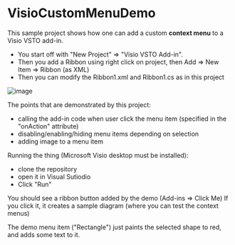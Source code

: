 # VisioCustomMenuDemo

This sample project shows how one can add a custom **context menu** to a Visio VSTO add-in.

- You start off with "New Project" => "Visio VSTO Add-in".
- Then you add a Ribbon using right click on project, then Add => New Item => Ribbon (as XML)
- Then you can modify the Ribbon1.xml and Ribbon1.cs as in this project

![image](https://user-images.githubusercontent.com/528366/130318567-bcb8fdeb-ddce-4315-9fb0-c00643d49d6d.png)

The points that are demonstrated by this project:
- calling the add-in code when user click the menu item (specified in the "onAction" attribute)
- disabling/enabling/hiding menu items depending on selection
- adding image to a menu item

Running the thing (Microsoft Visio desktop must be installed):
- clone the repository
- open it in Visual Sutiodio
- Click "Run"

You should see a ribbon button added by the demo (Add-ins => Click Me)
If you click it, it creates a sample diagram (where you can test the context menus)

The demo menu item ("Rectangle") just paints the selected shape to red, and adds some text to it.
